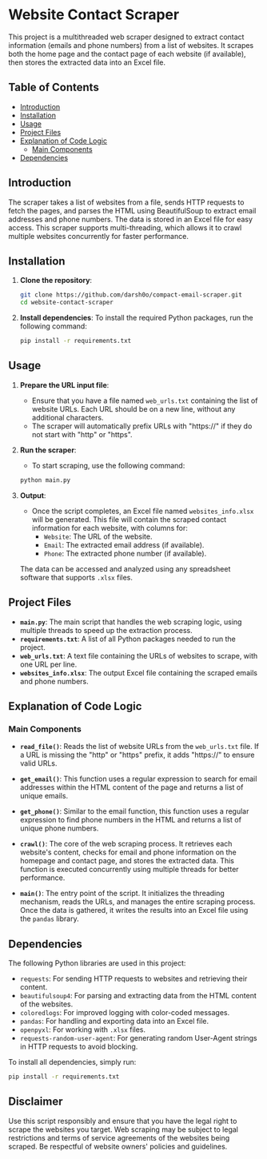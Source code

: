 # Website Contact Scraper

This project is a multithreaded web scraper designed to extract contact information (emails and phone numbers) from a list of websites. It scrapes both the home page and the contact page of each website (if available), then stores the extracted data into an Excel file.

## Table of Contents
- [Introduction](#introduction)
- [Installation](#installation)
- [Usage](#usage)
- [Project Files](#project-files)
- [Explanation of Code Logic](#explanation-of-code-logic)
  - [Main Components](#main-components)
- [Dependencies](#dependencies)

## Introduction

The scraper takes a list of websites from a file, sends HTTP requests to fetch the pages, and parses the HTML using BeautifulSoup to extract email addresses and phone numbers. The data is stored in an Excel file for easy access. This scraper supports multi-threading, which allows it to crawl multiple websites concurrently for faster performance.

## Installation

1. **Clone the repository**:
   ```bash
   git clone https://github.com/darsh0o/compact-email-scraper.git
   cd website-contact-scraper
   ```
2. **Install dependencies**:
   To install the required Python packages, run the following command:
   ```bash
   pip install -r requirements.txt
   ```
## Usage

1. **Prepare the URL input file**:
   - Ensure that you have a file named `web_urls.txt` containing the list of website URLs. Each URL should be on a new line, without any additional characters.
   - The scraper will automatically prefix URLs with "https://" if they do not start with "http" or "https".

2. **Run the scraper**:
   - To start scraping, use the following command:
   ```bash
   python main.py
   ```
3. **Output**:
   - Once the script completes, an Excel file named `websites_info.xlsx` will be generated. This file will contain the scraped contact information for each website, with columns for:
     - `Website`: The URL of the website.
     - `Email`: The extracted email address (if available).
     - `Phone`: The extracted phone number (if available).

   The data can be accessed and analyzed using any spreadsheet software that supports `.xlsx` files.

## Project Files

- **`main.py`**: The main script that handles the web scraping logic, using multiple threads to speed up the extraction process.
- **`requirements.txt`**: A list of all Python packages needed to run the project.
- **`web_urls.txt`**: A text file containing the URLs of websites to scrape, with one URL per line.
- **`websites_info.xlsx`**: The output Excel file containing the scraped emails and phone numbers.

## Explanation of Code Logic

### Main Components

- **`read_file()`**: Reads the list of website URLs from the `web_urls.txt` file. If a URL is missing the "http" or "https" prefix, it adds "https://" to ensure valid URLs.
  
- **`get_email()`**: This function uses a regular expression to search for email addresses within the HTML content of the page and returns a list of unique emails.

- **`get_phone()`**: Similar to the email function, this function uses a regular expression to find phone numbers in the HTML and returns a list of unique phone numbers.

- **`crawl()`**: The core of the web scraping process. It retrieves each website's content, checks for email and phone information on the homepage and contact page, and stores the extracted data. This function is executed concurrently using multiple threads for better performance.

- **`main()`**: The entry point of the script. It initializes the threading mechanism, reads the URLs, and manages the entire scraping process. Once the data is gathered, it writes the results into an Excel file using the `pandas` library.

## Dependencies

The following Python libraries are used in this project:
- `requests`: For sending HTTP requests to websites and retrieving their content.
- `beautifulsoup4`: For parsing and extracting data from the HTML content of the websites.
- `coloredlogs`: For improved logging with color-coded messages.
- `pandas`: For handling and exporting data into an Excel file.
- `openpyxl`: For working with `.xlsx` files.
- `requests-random-user-agent`: For generating random User-Agent strings in HTTP requests to avoid blocking.

To install all dependencies, simply run:
```bash
pip install -r requirements.txt
```
## Disclaimer

Use this script responsibly and ensure that you have the legal right to scrape the websites you target. Web scraping may be subject to legal restrictions and terms of service agreements of the websites being scraped. Be respectful of website owners' policies and guidelines.
